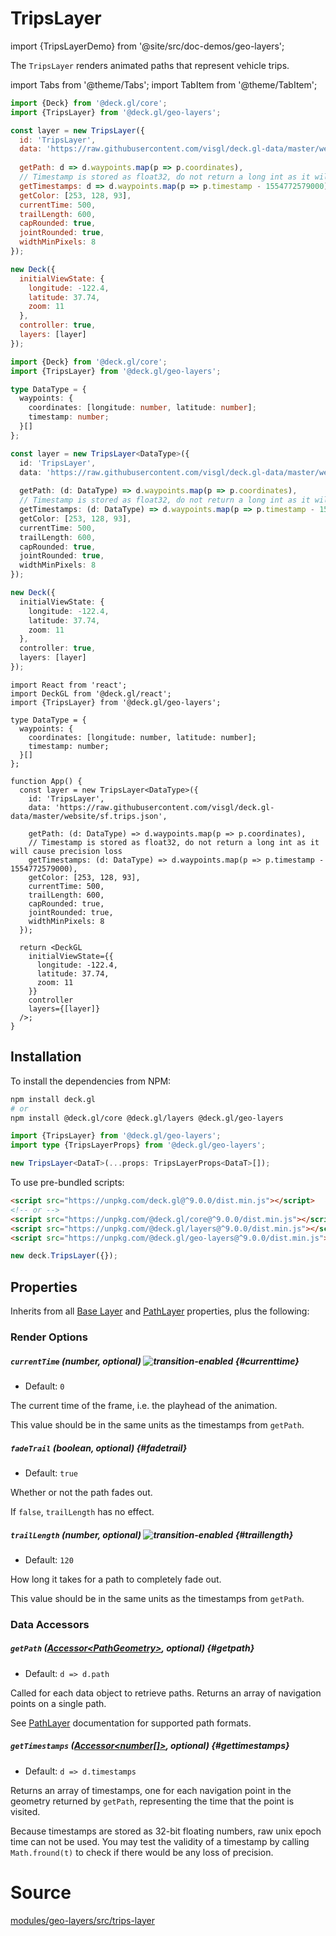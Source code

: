 # TripsLayer

import {TripsLayerDemo} from '@site/src/doc-demos/geo-layers';

<TripsLayerDemo />

The `TripsLayer` renders animated paths that represent vehicle trips.



import Tabs from '@theme/Tabs';
import TabItem from '@theme/TabItem';

<Tabs groupId="language">
  <TabItem value="js" label="JavaScript">

```js
import {Deck} from '@deck.gl/core';
import {TripsLayer} from '@deck.gl/geo-layers';

const layer = new TripsLayer({
  id: 'TripsLayer',
  data: 'https://raw.githubusercontent.com/visgl/deck.gl-data/master/website/sf.trips.json',
  
  getPath: d => d.waypoints.map(p => p.coordinates),
  // Timestamp is stored as float32, do not return a long int as it will cause precision loss
  getTimestamps: d => d.waypoints.map(p => p.timestamp - 1554772579000),
  getColor: [253, 128, 93],
  currentTime: 500,
  trailLength: 600,
  capRounded: true,
  jointRounded: true,
  widthMinPixels: 8
});

new Deck({
  initialViewState: {
    longitude: -122.4,
    latitude: 37.74,
    zoom: 11
  },
  controller: true,
  layers: [layer]
});
```

  </TabItem>
  <TabItem value="ts" label="TypeScript">

```ts
import {Deck} from '@deck.gl/core';
import {TripsLayer} from '@deck.gl/geo-layers';

type DataType = {
  waypoints: {
    coordinates: [longitude: number, latitude: number];
    timestamp: number;
  }[]
};

const layer = new TripsLayer<DataType>({
  id: 'TripsLayer',
  data: 'https://raw.githubusercontent.com/visgl/deck.gl-data/master/website/sf.trips.json',
  
  getPath: (d: DataType) => d.waypoints.map(p => p.coordinates),
  // Timestamp is stored as float32, do not return a long int as it will cause precision loss
  getTimestamps: (d: DataType) => d.waypoints.map(p => p.timestamp - 1554772579000),
  getColor: [253, 128, 93],
  currentTime: 500,
  trailLength: 600,
  capRounded: true,
  jointRounded: true,
  widthMinPixels: 8
});

new Deck({
  initialViewState: {
    longitude: -122.4,
    latitude: 37.74,
    zoom: 11
  },
  controller: true,
  layers: [layer]
});
```

  </TabItem>
  <TabItem value="react" label="React">

```tsx
import React from 'react';
import DeckGL from '@deck.gl/react';
import {TripsLayer} from '@deck.gl/geo-layers';

type DataType = {
  waypoints: {
    coordinates: [longitude: number, latitude: number];
    timestamp: number;
  }[]
};

function App() {
  const layer = new TripsLayer<DataType>({
    id: 'TripsLayer',
    data: 'https://raw.githubusercontent.com/visgl/deck.gl-data/master/website/sf.trips.json',
    
    getPath: (d: DataType) => d.waypoints.map(p => p.coordinates),
    // Timestamp is stored as float32, do not return a long int as it will cause precision loss
    getTimestamps: (d: DataType) => d.waypoints.map(p => p.timestamp - 1554772579000),
    getColor: [253, 128, 93],
    currentTime: 500,
    trailLength: 600,
    capRounded: true,
    jointRounded: true,
    widthMinPixels: 8
  });

  return <DeckGL
    initialViewState={{
      longitude: -122.4,
      latitude: 37.74,
      zoom: 11
    }}
    controller
    layers={[layer]}
  />;
}
```

  </TabItem>
</Tabs>



## Installation

To install the dependencies from NPM:

```bash
npm install deck.gl
# or
npm install @deck.gl/core @deck.gl/layers @deck.gl/geo-layers
```

```ts
import {TripsLayer} from '@deck.gl/geo-layers';
import type {TripsLayerProps} from '@deck.gl/geo-layers';

new TripsLayer<DataT>(...props: TripsLayerProps<DataT>[]);
```

To use pre-bundled scripts:

```html
<script src="https://unpkg.com/deck.gl@^9.0.0/dist.min.js"></script>
<!-- or -->
<script src="https://unpkg.com/@deck.gl/core@^9.0.0/dist.min.js"></script>
<script src="https://unpkg.com/@deck.gl/layers@^9.0.0/dist.min.js"></script>
<script src="https://unpkg.com/@deck.gl/geo-layers@^9.0.0/dist.min.js"></script>
```

```js
new deck.TripsLayer({});
```


## Properties

Inherits from all [Base Layer](../core/layer.md) and [PathLayer](../layers/path-layer.md) properties, plus the following:

### Render Options

##### `currentTime` (number, optional) ![transition-enabled](https://img.shields.io/badge/transition-enabled-green.svg?style=flat-square") {#currenttime}

- Default: `0`

The current time of the frame, i.e. the playhead of the animation.

This value should be in the same units as the timestamps from `getPath`.

##### `fadeTrail` (boolean, optional) {#fadetrail}

- Default: `true`

Whether or not the path fades out.

If `false`, `trailLength` has no effect.

##### `trailLength` (number, optional) ![transition-enabled](https://img.shields.io/badge/transition-enabled-green.svg?style=flat-square") {#traillength}

- Default: `120`

How long it takes for a path to completely fade out.

This value should be in the same units as the timestamps from `getPath`.

### Data Accessors

##### `getPath` ([Accessor&lt;PathGeometry&gt;](../../developer-guide/using-layers.md#accessors), optional) {#getpath}

- Default: `d => d.path`

Called for each data object to retrieve paths.
Returns an array of navigation points on a single path.

See [PathLayer](../layers/path-layer.md) documentation for supported path formats.

##### `getTimestamps` ([Accessor&lt;number[]&gt;](../../developer-guide/using-layers.md#accessors), optional) {#gettimestamps}

- Default: `d => d.timestamps`

Returns an array of timestamps, one for each navigation point in the geometry returned by `getPath`, representing the time that the point is visited.

Because timestamps are stored as 32-bit floating numbers, raw unix epoch time can not be used. You may test the validity of a timestamp by calling `Math.fround(t)` to check if there would be any loss of precision.


# Source

[modules/geo-layers/src/trips-layer](https://github.com/visgl/deck.gl/tree/master/modules/geo-layers/src/trips-layer)
